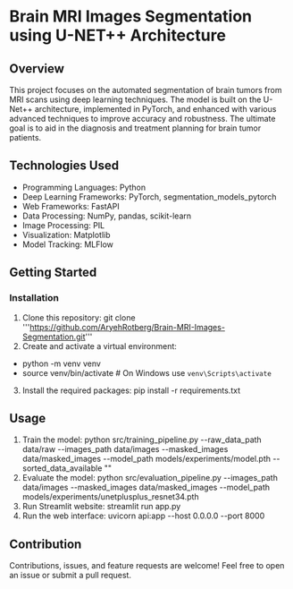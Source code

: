 # Brain MRI Images Segmentation using U-NET++ Architecture

## Overview

This project focuses on the automated segmentation of brain tumors from MRI scans using deep learning techniques. The model is built on the U-Net++ architecture, implemented in PyTorch, and enhanced with various advanced techniques to improve accuracy and robustness. The ultimate goal is to aid in the diagnosis and treatment planning for brain tumor patients.

## Technologies Used

- Programming Languages: Python
- Deep Learning Frameworks: PyTorch, segmentation_models_pytorch
- Web Frameworks: FastAPI
- Data Processing: NumPy, pandas, scikit-learn
- Image Processing: PIL
- Visualization: Matplotlib
- Model Tracking: MLFlow

## Getting Started

### Installation

1. Clone this repository: git clone '''https://github.com/AryehRotberg/Brain-MRI-Images-Segmentation.git'''
2. Create and activate a virtual environment:
 - python -m venv venv
 - source venv/bin/activate  # On Windows use `venv\Scripts\activate`

3. Install the required packages: pip install -r requirements.txt

## Usage

1. Train the model: python src/training_pipeline.py --raw_data_path data/raw --images_path data/images --masked_images data/masked_images --model_path models/experiments/model.pth --sorted_data_available ""
2. Evaluate the model: python src/evaluation_pipeline.py --images_path data/images --masked_images data/masked_images --model_path models/experiments/unetplusplus_resnet34.pth
3. Run Streamlit website: streamlit run app.py
4. Run the web interface: uvicorn api:app --host 0.0.0.0 --port 8000

## Contribution

Contributions, issues, and feature requests are welcome! Feel free to open an issue or submit a pull request.
